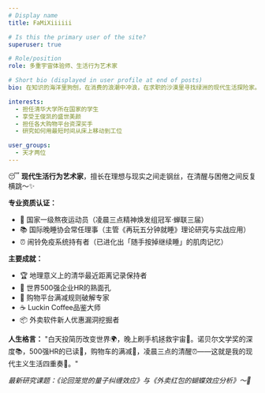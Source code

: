 ```yaml
---
# Display name
title: FaMiXiiiiii

# Is this the primary user of the site?
superuser: true

# Role/position
role: 多重宇宙体验师、生活行为艺术家

# Short bio (displayed in user profile at end of posts)
bio: 在知识的海洋里狗刨，在消费的浪潮中冲浪，在求职的沙漠里寻找绿洲的现代生活探险家。

interests:
  - 担任清华大学所在国家的学生
  - 享受王俊凯的盛世美颜
  - 担任各大购物平台资深买手
  - 研究如何用最短时间从床上移动到工位

user_groups:
  - 天才两位
---
```


😴 **现代生活行为艺术家**，擅长在理想与现实之间走钢丝，在清醒与困倦之间反复横跳～✨

**专业资质认证：**
- 🥇 国家一级熬夜运动员（凌晨三点精神焕发组冠军·蝉联三届）
- 📚 国际晚睡协会常任理事（主管《再玩五分钟就睡》理论研究与实战应用）
- ⏰ 闹铃免疫系统持有者（已进化出「随手按掉继续睡」的肌肉记忆）

**主要成就：**
- 🏆 地理意义上的清华最近距离记录保持者
- 💼 世界500强企业HR的熟面孔
- 🛒 购物平台满减规则破解专家
- ☕ Luckin Coffee品鉴大师
- 📦 外卖软件新人优惠漏洞挖掘者


**人生格言：**
"白天投简历改变世界🌍，晚上刷手机拯救宇宙🌌。诺贝尔文学奖的深度📚，500强HR的已读📨，购物车的满减🛒，凌晨三点的清醒⏰——这就是我的现代主义生活四重奏🎻。"

*最新研究课题：《论回笼觉的量子纠缠效应》与《外卖红包的蝴蝶效应分析》～🐾*
